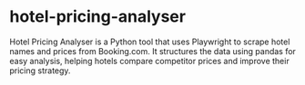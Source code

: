 # hotel-pricing-analyser
Hotel Pricing Analyser is a Python tool that uses Playwright to scrape hotel names and prices from Booking.com. It structures the data using pandas for easy analysis, helping hotels compare competitor prices and improve their pricing strategy.
